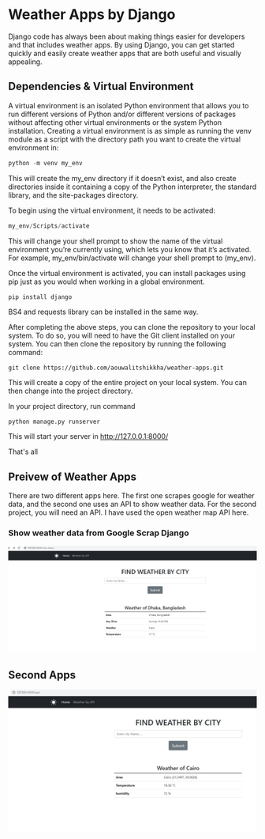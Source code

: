 # Weather Apps by Django 

Django code has always been about making things easier for developers and that includes weather apps. By using Django, you can get started quickly and easily create weather apps that are both useful and visually appealing.

## Dependencies & Virtual Environment 

A virtual environment is an isolated Python environment that allows you to run different versions of Python and/or different versions of packages without affecting other virtual environments or the system Python installation. Creating a virtual environment is as simple as running the venv module as a script with the directory path you want to create the virtual environment in:

```python
python -m venv my_env
```

This will create the my_env directory if it doesn’t exist, and also create directories inside it containing a copy of the Python interpreter, the standard library, and the site-packages directory.

To begin using the virtual environment, it needs to be activated:

```python
my_env/Scripts/activate
```

This will change your shell prompt to show the name of the virtual environment you’re currently using, which lets you know that it’s activated. For example, my_env/bin/activate will change your shell prompt to (my_env).


Once the virtual environment is activated, you can install packages using pip just as you would when working in a global environment.

```code
pip install django
```

BS4 and requests library can be installed in the same way.

After completing the above steps, you can clone the repository to your local system. To do so, you will need to have the Git client installed on your system. You can then clone the repository by running the following command:

```code
git clone https://github.com/aouwalitshikkha/weather-apps.git
```


This will create a copy of the entire project on your local system. You can then change into the project directory.

In your project directory, run command 

```python
python manage.py runserver
```
This  will start your server in http://127.0.0.1:8000/

That's all 

## Preivew of Weather Apps 

There are two different apps here. The first one scrapes google for weather data, and the second one uses an API to show weather data. For the second project, you will need an API. I have used the open weather map API here.

### Show weather data from Google Scrap Django

![Show weather data from Google Scrap Django](Screenshot_1.jpg)



## Second Apps 
![Show weather data from Weather Api](Screenshot_2.jpg)

